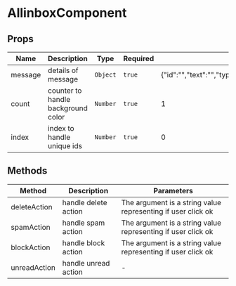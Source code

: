# AllinboxComponent

## Props

<!-- @vuese:AllinboxComponent:props:start -->
|Name|Description|Type|Required|Default|
|---|---|---|---|---|
|message|details of message|`Object`|`true`|{"id":"","text":"","type":"","senderUsername":"","receiverUsername":"","subredditName":"","postTitle":"","subject":"","sendAt":"","isReply":"","isRead":""}|
|count|counter to handle background color|`Number`|`true`|1|
|index|index to handle unique ids|`Number`|`true`|0|

<!-- @vuese:AllinboxComponent:props:end -->


## Methods

<!-- @vuese:AllinboxComponent:methods:start -->
|Method|Description|Parameters|
|---|---|---|
|deleteAction|handle delete action|The argument is a string value representing if user click ok|
|spamAction|handle spam action|The argument is a string value representing if user click ok|
|blockAction|handle block action|The argument is a string value representing if user click ok|
|unreadAction|handle unread action|-|

<!-- @vuese:AllinboxComponent:methods:end -->


